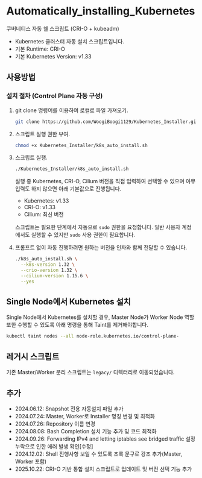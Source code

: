 # Automatically_installing_Kubernetes
쿠버네티스 자동 쉘 스크립트 (CRI-O + kubeadm)
- Kubernetes 클러스터 자동 설치 스크립트입니다.
- 기본 Runtime: CRI-O
- 기본 Kubernetes Version: v1.33

## 사용방법
### 설치 절차 (Control Plane 자동 구성)
1. git clone 명령어를 이용하여 로컬로 파일 가져오기.
   ```sh
   git clone https://github.com/WoogiBoogi1129/Kubernetes_Installer.git
   ```

2. 스크립트 실행 권한 부여.
   ```sh
   chmod +x Kubernetes_Installer/k8s_auto_install.sh
   ```

3. 스크립트 실행.
   ```sh
   ./Kubernetes_Installer/k8s_auto_install.sh
   ```

   실행 중 Kubernetes, CRI-O, Cilium 버전을 직접 입력하여 선택할 수 있으며 아무 입력도 하지 않으면 아래 기본값으로 진행됩니다.
   - Kubernetes: v1.33
   - CRI-O: v1.33
   - Cilium: 최신 버전

   스크립트는 필요한 단계에서 자동으로 `sudo` 권한을 요청합니다. 일반 사용자 계정에서도 실행할 수 있지만 `sudo` 사용 권한이 필요합니다.

4. 프롬프트 없이 자동 진행하려면 원하는 버전을 인자와 함께 전달할 수 있습니다.
   ```sh
   ./k8s_auto_install.sh \
     --k8s-version 1.32 \
     --crio-version 1.32 \
     --cilium-version 1.15.6 \
     --yes
   ```

## Single Node에서 Kubernetes 설치
Single Node에서 Kubernetes를 설치할 경우, Master Node가 Worker Node 역할 또한 수행할 수 있도록 아래 명령을 통해 Taint를 제거해야합니다.
```sh
kubectl taint nodes --all node-role.kubernetes.io/control-plane-
```

## 레거시 스크립트
기존 Master/Worker 분리 스크립트는 `legacy/` 디렉터리로 이동되었습니다.

## 추가
- 2024.06.12: Snapshot 전용 자동설치 파일 추가
- 2024.07.24: Master, Worker로 Installer 명칭 변경 및 최적화
- 2024.07.26: Repository 이름 변경
- 2024.08.08: Bash Completion 설치 기능 추가 및 코드 최적화
- 2024.09.26: Forwarding IPv4 and letting iptables see bridged traffic 설정 누락으로 인한 에러 발생 확인[수정]
- 2024.12.02: Shell 진행사항 보일 수 있도록 초록 문구로 강조 추가(Master, Worker 포함)
- 2025.10.22: CRI-O 기반 통합 설치 스크립트로 업데이트 및 버전 선택 기능 추가
